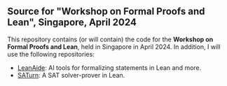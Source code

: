 ## Source for "Workshop on Formal Proofs and Lean", Singapore, April 2024 

This repository contains (or will contain) the code for the **Workshop on Formal Proofs and Lean**, held in Singapore in April 2024. In addition, I will use the following repositories:

* [LeanAide](https://github.com/siddhartha-gadgil/LeanAide): AI tools for formalizing statements in Lean and more.
* [SATurn](https://github.com/siddhartha-gadgil/Saturn): A SAT solver-prover in Lean.
